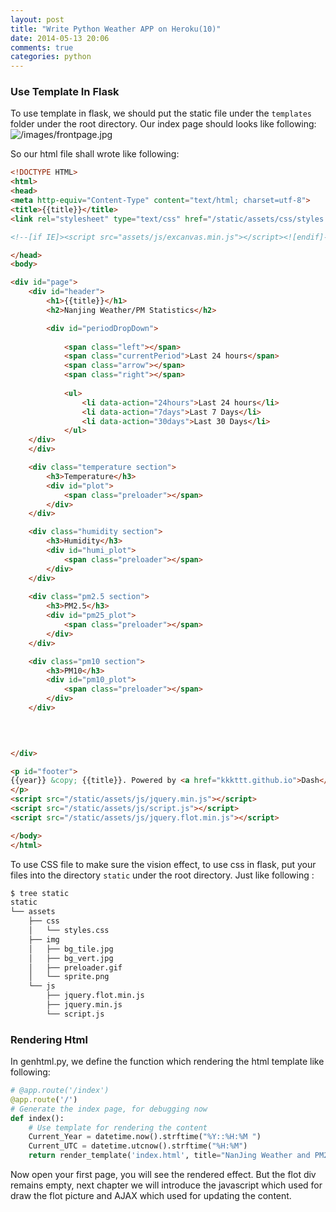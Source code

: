 ```yaml
---
layout: post
title: "Write Python Weather APP on Heroku(10)"
date: 2014-05-13 20:06
comments: true
categories: python
---
```

### Use Template In Flask
To use template in flask, we should put the static file under the `templates` folder under the root directory. Our index page should looks like following:     
![/images/frontpage.jpg](/images/frontpage.jpg)    

So our html file shall wrote like following:     

```html index.html
<!DOCTYPE HTML>
<html>
<head>
<meta http-equiv="Content-Type" content="text/html; charset=utf-8">
<title>{{title}}</title>
<link rel="stylesheet" type="text/css" href="/static/assets/css/styles.css" />

<!--[if IE]><script src="assets/js/excanvas.min.js"></script><![endif]-->

</head>
<body>

<div id="page">
	<div id="header">
        <h1>{{title}}</h1>
        <h2>Nanjing Weather/PM Statistics</h2>

        <div id="periodDropDown">
        
        	<span class="left"></span>
            <span class="currentPeriod">Last 24 hours</span>
            <span class="arrow"></span>
            <span class="right"></span>
            
        	<ul>
            	<li data-action="24hours">Last 24 hours</li>
                <li data-action="7days">Last 7 Days</li>
                <li data-action="30days">Last 30 Days</li>
            </ul>
	</div>
	</div>

    <div class="temperature section">
    	<h3>Temperature</h3>
       	<div id="plot">
        	<span class="preloader"></span>
        </div>
    </div>

    <div class="humidity section">
	    <h3>Humidity</h3>
	    <div id="humi_plot">
		    <span class="preloader"></span>
	    </div>
    </div>
    
    <div class="pm2.5 section">
	    <h3>PM2.5</h3>
	    <div id="pm25_plot">
		    <span class="preloader"></span>
	    </div>
    </div>

    <div class="pm10 section">
	    <h3>PM10</h3>
	    <div id="pm10_plot">
		    <span class="preloader"></span>
	    </div>
    </div>

	

    
</div>

<p id="footer">
{{year}} &copy; {{title}}. Powered by <a href="kkkttt.github.io">Dash</a> UTC: {{utctime}}
</p>
<script src="/static/assets/js/jquery.min.js"></script>
<script src="/static/assets/js/script.js"></script>
<script src="/static/assets/js/jquery.flot.min.js"></script>

</body>
</html>

````
To use CSS file to make sure the vision effect, to use css in flask, put your files into the directory `static` under the root directory. Just like following :    

```sh run.sh
$ tree static 
static
└── assets
    ├── css
    │   └── styles.css
    ├── img
    │   ├── bg_tile.jpg
    │   ├── bg_vert.jpg
    │   ├── preloader.gif
    │   └── sprite.png
    └── js
        ├── jquery.flot.min.js
        ├── jquery.min.js
        └── script.js


```
### Rendering Html
In genhtml.py, we define the function which rendering the html template like following: 

```py genhtml.py
# @app.route('/index')
@app.route('/')
# Generate the index page, for debugging now
def index():
    # Use template for rendering the content
    Current_Year = datetime.now().strftime("%Y::%H:%M ")
    Current_UTC = datetime.utcnow().strftime("%H:%M")
    return render_template('index.html', title="NanJing Weather and PM2.5/10 Statistics", year=Current_Year, utctime=Current_UTC)

```
Now open your first page, you will see the rendered effect. But the flot div remains empty, next chapter we will introduce the javascript which used for draw the flot picture and AJAX which used for updating the content.    

